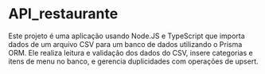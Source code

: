 # API_restaurante
Este projeto é uma aplicação usando Node.JS e TypeScript que importa dados de um arquivo CSV para um banco de dados utilizando o Prisma ORM. Ele realiza leitura e validação dos dados do CSV, insere categorias e itens de menu no banco, e gerencia duplicidades com operações de upsert. 
